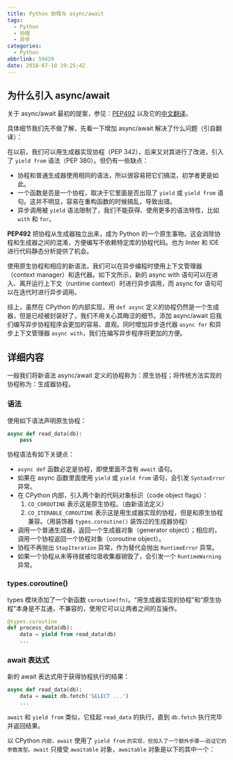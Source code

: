 ```yaml
---
title: Python 协程与 async/await
tags:
  - Python
  - 协程
  - 异步
categories:
  - Python
abbrlink: 59429
date: 2018-07-10 19:25:42
---
```


## 为什么引入 async/await

关于 async/await 最初的提案，参见：[PEP492](https://www.python.org/dev/peps/pep-0492/) 以及它的[中文翻译](http://www.cnblogs.com/animalize/p/4738941.html)。

具体细节我们先不做了解，先看一下增加 async/await 解决了什么问题（引自翻译）：

在以前，我们可以用生成器实现协程（PEP 342），后来又对其进行了改进，引入了 `yield from` 语法（PEP 380）。但仍有一些缺点：

- 协程和普通生成器使用相同的语法，所以很容易把它们搞混，初学者更是如此。
- 一个函数是否是一个协程，取决于它里面是否出现了 `yield` 或 `yield from` 语句。这并不明显，容易在重构函数的时候搞乱，导致出错。
- 异步调用被 `yield` 语法限制了，我们不能获得、使用更多的语法特性，比如 `with` 和 `for`。

**PEP492** 把协程从生成器独立出来，成为 Python 的一个原生事物。这会消除协程和生成器之间的混淆，方便编写不依赖特定库的协程代码。也为 linter 和 IDE 进行代码静态分析提供了机会。

使用原生协程和相应的新语法，我们可以在异步编程时使用上下文管理器（context manager）和迭代器。如下文所示，新的 async with 语句可以在进入、离开运行上下文（runtime context）时进行异步调用，而 async for 语句可以在迭代时进行异步调用。

综上，虽然在 CPython 的内部实现，用 `def async` 定义的协程仍然是一个生成器，但是已经被封装好了，我们不用关心其晦涩的细节。添加 async/await 后我们编写异步协程程序会更加的容易、直观。同时增加异步迭代器 `async for` 和异步上下文管理器 `async with`，我们在编写异步程序将更加的方便。
<!-- more -->
## 详细内容

一般我们将新语法 async/await 定义的协程称为：原生协程；将传统方法实现的协程称为：生成器协程。

### 语法

使用如下语法声明原生协程：

```python
async def read_data(db):
    pass
```

协程语法有如下关键点：

- `async def` 函数必定是协程，即使里面不含有 `await` 语句。
- 如果在 async 函数里面使用 `yield` 或 `yield from` 语句，会引发 `SyntaxError` 异常。
- 在 CPython 内部，引入两个新的代码对象标识（code object flags）：
  1.  `CO_COROUTINE` 表示这是原生协程。（由新语法定义）
  2.  `CO_ITERABLE_COROUTINE` 表示这是用生成器实现的协程，但是和原生协程兼容。（用装饰器 `types.coroutine()` 装饰过的生成器协程）
- 调用一个普通生成器，返回一个生成器对象（generator object）；相应的，调用一个协程返回一个协程对象（coroutine object）。
- 协程不再抛出 `StopIteration` 异常，作为替代会抛出 `RuntimeError` 异常。
- 如果一个协程从未等待就被垃圾收集器销毁了，会引发一个 `RuntimeWarning` 异常。

### types.coroutine()

types 模块添加了一个新函数 `coroutine(fn)`。“用生成器实现的协程”和“原生协程”本身是不互通，不兼容的，使用它可以让两者之间的互操作。

```python
@types.coroutine
def process_data(db):
    data = yield from read_data(db)
    ...
```

### await 表达式

新的 await 表达式用于获得协程执行的结果：

```python
async def read_data(db):
    data = await db.fetch('SELECT ...')
    ...
```

`await` 和 `yield from` 类似，它挂起 `read_data` 的执行，直到 `db.fetch` 执行完毕并返回结果。

以 CPython `内部，await` 使用了 `yield from` `的实现，但加入了一个额外步骤——验证它的参数类型。await` 只接受 `awaitable` 对象，`awaitable` 对象是以下的其中一个：

